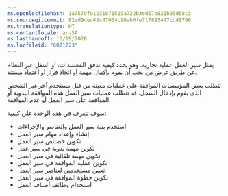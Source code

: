 ```yaml
---
ms.openlocfilehash: 1a757dfe1231871523a722b3ed67b821b93d68c3
ms.sourcegitcommit: 82ed9ded42c47064c90ab6fe717893447cd48796
ms.translationtype: HT
ms.contentlocale: ar-SA
ms.lasthandoff: 10/19/2020
ms.locfileid: "6071723"
---
```

يمثل سير العمل عملية تجارية. وهو يحدد كيفية تدفق المستندات، أو التنقل عبر النظام عن طريق عرض من يجب أن يقوم بإكمال مهمة أو اتخاذ قرار أو اعتماد مستند.

تتطلب بعض المؤسسات الموافقة على عمليات معينة من قبل مستخدم آخر غير الشخص الذي يقوم بإدخال السجل. قد تتطلب عمليات سير العمل هذه الموافقة اليدوية أو الموافقة على سير العمل أو عدم الموافقة. 

سوف تتعرف في هذه الوحدة على كيفية:

- استخدم بنية سير العمل والعناصر والإجراءات 
- إنشاء وإعداد مهام سير العمل 
- تكوين خصائص سير العمل
- تكوين مهمة يدوية في سير عمل
- تكوين مهمة تلقائية في سير العمل
- تكوين عملية الموافقة في سير العمل
- تعيين مستخدمين لعناصر سير العمل
- تكوين خطوة الموافقة في سير العمل
- استخدام وظائف أصناف العمل

